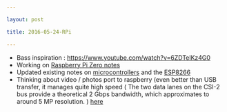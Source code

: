 ```yaml
---

layout: post

title: 2016-05-24-RPi

---
```



-   Bass inspiration : https://www.youtube.com/watch?v=6ZDTelKz4G0
-   Working on [Raspberry Pi Zero notes](notes_RPi0.md)
-   Updated existing notes on [microcontrollers](notes_uC.md) and the
    [ESP8266](notes_ESP8266.md)
-   Thinking about video / photos port to raspberry (even better than
    USB transfer, it manages quite high speed ( The two data lanes on
    the CSI-2 bus provide a theoretical 2 Gbps bandwidth, which
    approximates to around 5 MP resolution. )
    [here](http://www.petervis.com/Raspberry_PI/Raspberry_Pi_CSI/Raspberry_Pi_CSI_Camera_Module.html)

